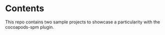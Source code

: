 # Contents

This repo contains two sample projects to showcase a particularity with the cocoapods-spm plugin.